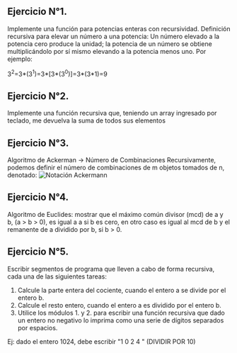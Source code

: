 ## Ejercicio N°1.
Implemente una función para potencias enteras con recursividad.
Definición recursiva para elevar un número a una potencia: 
Un número elevado a la potencia cero produce la unidad; la 
potencia de un número se obtiene multiplicándolo por sí mismo 
elevando a la potencia menos uno. 
Por ejemplo: 

3<sup>2</sup>=3*(3<sup>1</sup>)=3*[3*(3<sup>0</sup>)]=3*(3*1)=9

##  Ejercicio N°2. 
Implemente una función recursiva que, teniendo un array
ingresado por teclado, me devuelva la suma de todos sus elementos

##    Ejercicio N°3. 
Algoritmo de Ackerman -> Número de Combinaciones
Recursivamente, podemos definir el número de combinaciones
de m objetos tomados de n, denotado:
![Notación Ackermann](https://wikimedia.org/api/rest_v1/media/math/render/svg/6e1707b67f7985e91e02de8fb65ed9d6049558a5)

##    Ejercicio N°4. 
Algoritmo de Euclides: mostrar que el máximo común divisor
(mcd) de a y b, (a > b > 0), es igual a a si b es cero, en
otro caso es igual al mcd de b y el remanente de a dividido
por b, si b > 0.

##    Ejercicio N°5. 
Escribir segmentos de programa que lleven a cabo de forma
recursiva, cada una de las siguientes tareas:

1. Calcule la parte entera del cociente, cuando 
el entero a se divide por el entero b.
2. Calcule el resto entero, cuando el entero a es
 dividido por el entero b.
3. Utilice los módulos 1. y 2. para escribir una función recursiva que dado un entero no negativo lo imprima como una serie de dígitos separados por espacios.
 
 Ej: dado el entero 1024, debe escribir     "1 0 2 4 " (DIVIDIR POR 10)
